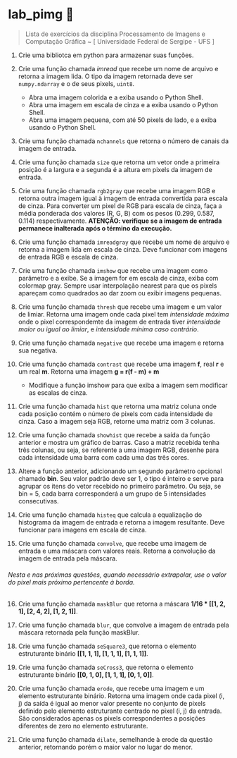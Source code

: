 # lab_pimg :hatched_chick:
> Lista de exercícios da disciplina Processamento de Imagens e Computação Gráfica ~ [ Universidade Federal de Sergipe - UFS ]



1. Crie uma bibliotca em python para armazenar suas funções. 
2. Crie uma função chamada *imread* que recebe um nome de arquivo e retorna a imagem lida. O tipo da imagem retornada deve ser `numpy.ndarray` e o de seus pixels, `uint8`.
     - Abra uma imagem colorida e a exiba usando o Python Shell. 
     - Abra uma imagem em escala de cinza e a exiba usando o Python Shell.
     - Abra uma imagem pequena, com até 50 pixels de lado, e a exiba usando o Python Shell.

3. Crie uma função chamada `nchannels` que retorna o número de canais da imagem de entrada. 

4. Crie uma função chamada `size` que retorna um vetor onde a primeira posição é a largura e a segunda é a altura em pixels da imagem de entrada.

5. Crie uma função chamada `rgb2gray` que recebe uma imagem RGB e retorna outra imagem igual à imagem de entrada convertida para escala de cinza. Para converter um pixel de RGB para escala de cinza, faça a média ponderada dos valores (R, G, B) com os pesos (0.299, 0.587, 0.114) respectivamente. **ATENÇÃO: verifique se a imagem de entrada permanece inalterada após o término da execução.**

6. Crie uma função chamada `imreadgray` que recebe um nome de arquivo e retorna a imagem lida em escala de cinza. Deve funcionar com imagens de entrada RGB e escala de cinza.

7. Crie uma função chamada `imshow` que recebe uma imagem como parâmetro e a exibe. Se a imagem for em escala de cinza, exiba com colormap gray. Sempre usar interpolação nearest para que os pixels apareçam como quadrados ao dar zoom ou exibir imagens pequenas.

8. Crie uma função chamada `thresh` que recebe uma imagem e um valor de limiar. Retorna uma imagem onde cada pixel tem _intensidade máxima_ onde o pixel correspondemte da imagem de entrada tiver _intensidade maior ou igual ao limiar_, e _intensidade mínima caso contrário_.

9. Crie uma função chamada `negative` que recebe uma imagem e retorna sua negativa.

10. Crie uma função chamada `contrast` que recebe uma imagem **f**, real **r** e um real **m**. Retorna uma imagem **g = r(f - m) + m**
     - Modifique a função imshow para que exiba a imagem sem modificar as escalas de cinza.
     
11. Crie uma função chamada `hist` que retorna uma matriz coluna onde cada posição contém o número de pixels com cada intensidade de cinza. Caso a imagem seja RGB, retorne uma matriz com 3 colunas.

12. Crie uma função chamada `showhist` que recebe a saída da função anterior e mostra um gráfico de barras. Caso a matriz recebida tenha três colunas, ou seja, se referente a uma imagem RGB, desenhe para cada intensidade uma barra com cada uma das três cores.

13. Altere a função anterior, adicionando um segundo parâmetro opcional chamado **bin**. Seu valor padrão deve ser 1, o tipo é inteiro e serve para agrupar os itens do vetor recebido no primeiro parâmetro. Ou seja, se bin = 5, cada barra corresponderá a um grupo de 5 intensidades consecutivas.

14. Crie uma função chamada `histeq` que calcula a equalização do histograma da imagem de entrada e retorna a imagem resultante. Deve funcionar para imagens em escala de cinza.

15. Crie uma função chamada `convolve`, que recebe uma imagem de entrada e uma
máscara com valores reais. Retorna a convolução da imagem de entrada pela máscara.

###### Nesta e nas próximas questões, quando necessário extrapolar, use o valor do pixel mais próximo pertencente à borda.

16. Crie uma função chamada `maskBlur` que retorna a máscara **1/16 * [[1, 2, 1], [2, 4, 2], [1, 2, 1]]**.

17. Crie uma função chamada `blur`, que convolve a imagem de entrada pela máscara
retornada pela função maskBlur.

18. Crie uma função chamada `seSquare3`, que retorna o elemento estruturante binário **[[1,
1, 1], [1, 1, 1], [1, 1, 1]]**.

19. Crie uma função chamada `seCross3`, que retorna o elemento estruturante binário **[[0, 1,
0], [1, 1, 1], [0, 1, 0]]**.

20. Crie uma função chamada `erode`, que recebe uma imagem e um elemento estruturante binário. Retorna uma imagem onde cada pixel (i, j) da saída é igual ao menor valor presente no conjunto de pixels definido pelo elemento estruturante centrado no pixel (i, j) da entrada. São considerados apenas os pixels correspondentes a posições diferentes de zero no elemento estruturante.

21. Crie uma função chamada `dilate`, semelhande à erode da questão anterior, retornando
porém o maior valor no lugar do menor.

